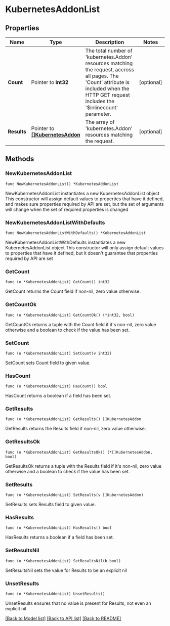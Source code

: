 # KubernetesAddonList

## Properties

Name | Type | Description | Notes
------------ | ------------- | ------------- | -------------
**Count** | Pointer to **int32** | The total number of &#39;kubernetes.Addon&#39; resources matching the request, accross all pages. The &#39;Count&#39; attribute is included when the HTTP GET request includes the &#39;$inlinecount&#39; parameter. | [optional] 
**Results** | Pointer to [**[]KubernetesAddon**](KubernetesAddon.md) | The array of &#39;kubernetes.Addon&#39; resources matching the request. | [optional] 

## Methods

### NewKubernetesAddonList

`func NewKubernetesAddonList() *KubernetesAddonList`

NewKubernetesAddonList instantiates a new KubernetesAddonList object
This constructor will assign default values to properties that have it defined,
and makes sure properties required by API are set, but the set of arguments
will change when the set of required properties is changed

### NewKubernetesAddonListWithDefaults

`func NewKubernetesAddonListWithDefaults() *KubernetesAddonList`

NewKubernetesAddonListWithDefaults instantiates a new KubernetesAddonList object
This constructor will only assign default values to properties that have it defined,
but it doesn't guarantee that properties required by API are set

### GetCount

`func (o *KubernetesAddonList) GetCount() int32`

GetCount returns the Count field if non-nil, zero value otherwise.

### GetCountOk

`func (o *KubernetesAddonList) GetCountOk() (*int32, bool)`

GetCountOk returns a tuple with the Count field if it's non-nil, zero value otherwise
and a boolean to check if the value has been set.

### SetCount

`func (o *KubernetesAddonList) SetCount(v int32)`

SetCount sets Count field to given value.

### HasCount

`func (o *KubernetesAddonList) HasCount() bool`

HasCount returns a boolean if a field has been set.

### GetResults

`func (o *KubernetesAddonList) GetResults() []KubernetesAddon`

GetResults returns the Results field if non-nil, zero value otherwise.

### GetResultsOk

`func (o *KubernetesAddonList) GetResultsOk() (*[]KubernetesAddon, bool)`

GetResultsOk returns a tuple with the Results field if it's non-nil, zero value otherwise
and a boolean to check if the value has been set.

### SetResults

`func (o *KubernetesAddonList) SetResults(v []KubernetesAddon)`

SetResults sets Results field to given value.

### HasResults

`func (o *KubernetesAddonList) HasResults() bool`

HasResults returns a boolean if a field has been set.

### SetResultsNil

`func (o *KubernetesAddonList) SetResultsNil(b bool)`

 SetResultsNil sets the value for Results to be an explicit nil

### UnsetResults
`func (o *KubernetesAddonList) UnsetResults()`

UnsetResults ensures that no value is present for Results, not even an explicit nil

[[Back to Model list]](../README.md#documentation-for-models) [[Back to API list]](../README.md#documentation-for-api-endpoints) [[Back to README]](../README.md)


